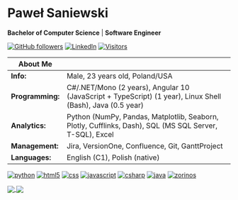 # Paweł Saniewski

**Bachelor of Computer Science** | **Software Engineer**

[![GitHub followers](https://img.shields.io/github/followers/Saniewski?style=social)](https://github.com/Saniewski/Saniewski)
[![LinkedIn](https://img.shields.io/badge/LinkedIn-0077B5?style=plastic&logo=linkedin&logoColor=white)](https://www.linkedin.com/in/pawelsaniewski)
[![Visitors](https://api.visitorbadge.io/api/visitors?path=https%3A%2F%2Fgithub.com%2FSaniewski&labelColor=%231f2833&countColor=%2345a29e&style=plastic)](https://github.com/Saniewski/Saniewski)

|About Me||
|-|-|
|**Info:**|Male, 23 years old, Poland/USA|
|**Programming:**|C#/.NET/Mono (2 years), Angular 10 (JavaScript + TypeScript) (1 year), Linux Shell (Bash), Java (0.5 year)|
|**Analytics:**|Python (NumPy, Pandas, Matplotlib, Seaborn, Plotly, Cufflinks, Dash), SQL (MS SQL Server, T-SQL), Excel|
|**Management:**|Jira, VersionOne, Confluence, Git, GanttProject|
|**Languages:**|English (C1), Polish (native)|

[![python](https://img.shields.io/badge/Python-3776AB?style=plastic&logo=python&logoColor=white)](https://github.com/Saniewski/Saniewski)
[![html5](https://img.shields.io/badge/HTML5-E34F26?style=plastic&logo=html5&logoColor=white)](https://github.com/Saniewski/Saniewski)
[![css](https://img.shields.io/badge/CSS3-1572B6?style=plastic&logo=css3&logoColor=white)](https://github.com/Saniewski/Saniewski)
[![javascript](https://img.shields.io/badge/JavaScript-F7DF1E?style=plastic&logo=javascript&logoColor=black)](https://github.com/Saniewski/Saniewski)
[![csharp](https://img.shields.io/badge/C%23-239120?style=plastic&logo=c-sharp&logoColor=white)](https://github.com/Saniewski/Saniewski)
[![java](https://img.shields.io/badge/Java-ED8B00?style=plastic&logo=java&logoColor=white)](https://github.com/Saniewski/Saniewski)
[![zorinos](https://img.shields.io/badge/Zorin%20OS-ffffff?style=plastic&logo=zorin)](https://zorin.com/os)

<a href="https://github.com/Saniewski/Saniewski">
  <img align="center" src="https://github-readme-stats.vercel.app/api?username=Saniewski&show_icons=true&hide=issues" />
</a>
<a href="https://github.com/Saniewski/Saniewski">
  <img align="center" src="https://github-readme-stats.vercel.app/api/top-langs/?username=Saniewski&layout=compact&hide=jupyter%20notebook&langs_count=6" />
</a>
